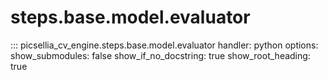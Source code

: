 # steps.base.model.evaluator

::: picsellia_cv_engine.steps.base.model.evaluator
    handler: python
    options:
        show_submodules: false
        show_if_no_docstring: true
        show_root_heading: true
